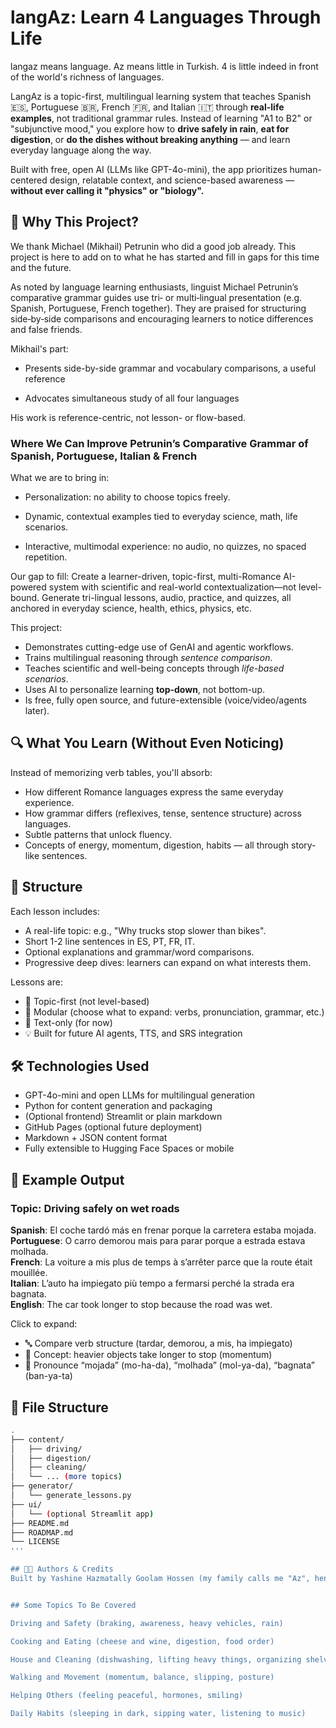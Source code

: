 # langAz: Learn 4 Languages Through Life

langaz means language. Az means little in Turkish. 4 is little indeed in front of the world's richness of languages.

LangAz is a topic-first, multilingual learning system that teaches Spanish 🇪🇸, Portuguese 🇧🇷, French 🇫🇷, and Italian 🇮🇹 through **real-life examples**, not traditional grammar rules. Instead of learning "A1 to B2" or "subjunctive mood," you explore how to **drive safely in rain**, **eat for digestion**, or **do the dishes without breaking anything** — and learn everyday language along the way.

Built with free, open AI (LLMs like GPT-4o-mini), the app prioritizes human-centered design, relatable context, and science-based awareness — **without ever calling it "physics" or "biology".**

## 🚀 Why This Project?

We thank Michael (Mikhail) Petrunin who did a good job already. This project is here to add on to what he has started and fill in gaps for this time and the future.

As noted by language learning enthusiasts, linguist Michael Petrunin’s comparative grammar guides use tri‑ or multi‑lingual presentation (e.g. Spanish, Portuguese, French together). They are praised for structuring side‑by‑side comparisons and encouraging learners to notice differences and false friends.

Mikhail's part:

- Presents side-by-side grammar and vocabulary comparisons, a useful reference 

- Advocates simultaneous study of all four languages 

His work is reference-centric, not lesson- or flow-based. 
 
 ### Where We Can Improve Petrunin’s Comparative Grammar of Spanish, Portuguese, Italian & French

What we are to bring in:

- Personalization: no ability to choose topics freely.

- Dynamic, contextual examples tied to everyday science, math, life scenarios.

- Interactive, multimodal experience: no audio, no quizzes, no spaced repetition.

Our gap to fill:
Create a learner-driven, topic-first, multi-Romance AI-powered system with scientific and real-world contextualization—not level-bound. 
Generate tri-lingual lessons, audio, practice, and quizzes, all anchored in everyday science, health, ethics, physics, etc.

This project:
- Demonstrates cutting-edge use of GenAI and agentic workflows.
- Trains multilingual reasoning through *sentence comparison*.
- Teaches scientific and well-being concepts through *life-based scenarios*.
- Uses AI to personalize learning **top-down**, not bottom-up.
- Is free, fully open source, and future-extensible (voice/video/agents later).

## 🔍 What You Learn (Without Even Noticing)

Instead of memorizing verb tables, you'll absorb:
- How different Romance languages express the same everyday experience.
- How grammar differs (reflexives, tense, sentence structure) across languages.
- Subtle patterns that unlock fluency.
- Concepts of energy, momentum, digestion, habits — all through story-like sentences.

## 🧱 Structure

Each lesson includes:
- A real-life topic: e.g., "Why trucks stop slower than bikes".
- Short 1-2 line sentences in ES, PT, FR, IT.
- Optional explanations and grammar/word comparisons.
- Progressive deep dives: learners can expand on what interests them.

Lessons are:
- 📌 Topic-first (not level-based)
- 🧩 Modular (choose what to expand: verbs, pronunciation, grammar, etc.)
- 📖 Text-only (for now)
- 💡 Built for future AI agents, TTS, and SRS integration

## 🛠 Technologies Used

- GPT-4o-mini and open LLMs for multilingual generation
- Python for content generation and packaging
- (Optional frontend) Streamlit or plain markdown
- GitHub Pages (optional future deployment)
- Markdown + JSON content format
- Fully extensible to Hugging Face Spaces or mobile

## 🧪 Example Output

### Topic: Driving safely on wet roads

**Spanish**: El coche tardó más en frenar porque la carretera estaba mojada.  
**Portuguese**: O carro demorou mais para parar porque a estrada estava molhada.  
**French**: La voiture a mis plus de temps à s’arrêter parce que la route était mouillée.  
**Italian**: L’auto ha impiegato più tempo a fermarsi perché la strada era bagnata.  
**English**: The car took longer to stop because the road was wet.

Click to expand:
- 🔤 Compare verb structure (tardar, demorou, a mis, ha impiegato)
- 🧠 Concept: heavier objects take longer to stop (momentum)
- 📣 Pronounce “mojada” (mo-ha-da), “molhada” (mol-ya-da), “bagnata” (ban-ya-ta)

## 📂 File Structure

```bash
.
├── content/
│   ├── driving/
│   ├── digestion/
│   ├── cleaning/
│   └── ... (more topics)
├── generator/
│   └── generate_lessons.py
├── ui/
│   └── (optional Streamlit app)
├── README.md
├── ROADMAP.md
└── LICENSE
'''

## 🧑‍💻 Authors & Credits
Built by Yashine Hazmatally Goolam Hossen (my family calls me "Az", hence the name langAz - also meaning language in Mauritian Creole), integrating insights from comparative grammar, polyglot workflows, and practical neuroscience. Inspired by the start of the Portuguese movie, "Papa ne comprend pas" being watched on Netflix (July 21, 2025) while coding this. 


## Some Topics To Be Covered

Driving and Safety (braking, awareness, heavy vehicles, rain)

Cooking and Eating (cheese and wine, digestion, food order)

House and Cleaning (dishwashing, lifting heavy things, organizing shelves)

Walking and Movement (momentum, balance, slipping, posture)

Helping Others (feeling peaceful, hormones, smiling)

Daily Habits (sleeping in dark, sipping water, listening to music)






